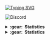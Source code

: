 [![Typing SVG](https://readme-typing-svg.herokuapp.com?color=F7F7F7&height=27&lines=Hi+there+%F0%9F%91%8B;Hola+%F0%9F%91%8B;Cze%C5%9B%C4%87+%F0%9F%91%8B;Salut+%F0%9F%91%8B;Hallo+daar+%F0%9F%91%8B)](https://git.io/typing-svg)

![Discord](https://img.shields.io/badge/Beventar_2194-%237289DA.svg?style=for-the-badge&logo=discord&logoColor=white)

<details>
  <summary><b>:gear: &nbsp;Statistics</b></summary>
    <p>
        ![Anurag's GitHub stats](https://github-readme-stats.vercel.app/api?username=Beventar&show_icons=true&theme=radical)"
    </p>
</details>

<details>
  <summary><b>:gear: &nbsp;Statistics</b></summary>
  <br/>
    <p>
        <img height="137px" src="https://github-readme-stats.vercel.app/api?username=Beventar&show_icons=true&theme=radical" />
    </p>
</details>
